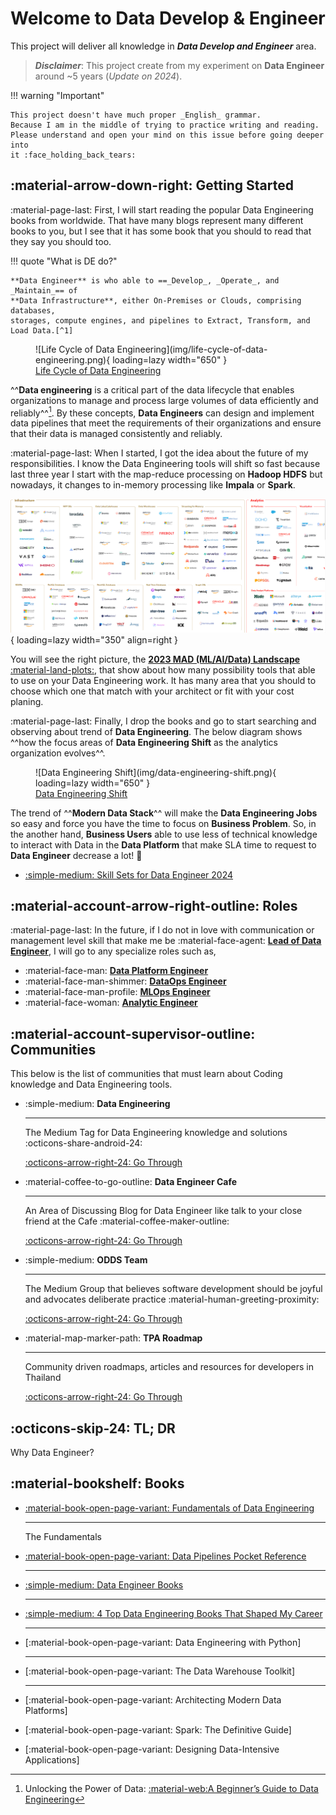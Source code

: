 # Welcome to **Data Develop & Engineer**

This project will deliver all knowledge in **_Data Develop and Engineer_** area.

> **_Disclaimer_**: This project create from my experiment on **Data Engineer**
> around ~5 years (_Update on 2024_).

!!! warning "Important"

    This project doesn't have much proper _English_ grammar.
    Because I am in the middle of trying to practice writing and reading.
    Please understand and open your mind on this issue before going deeper into
    it :face_holding_back_tears:

## :material-arrow-down-right: Getting Started

:material-page-last: First, I will start reading the popular Data Engineering books
from worldwide. That have many blogs represent many different books to you,
but I see that it has some book that you should to read that they say you should too.

!!! quote "What is DE do?"

    **Data Engineer** is who able to ==_Develop_, _Operate_, and _Maintain_== of
    **Data Infrastructure**, either On-Premises or Clouds, comprising databases,
    storages, compute engines, and pipelines to Extract, Transform, and Load Data.[^1]

<figure markdown="span">
  ![Life Cycle of Data Engineering](img/life-cycle-of-data-engineering.png){ loading=lazy width="650" }
  <figcaption><a href="https://www.techment.com/unlocking-the-power-of-data-a-beginners-guide-to-data-engineering/">Life Cycle of Data Engineering</a></figcaption>
</figure>

^^**Data engineering** is a critical part of the data lifecycle that enables organizations
to manage and process large volumes of data efficiently and reliably^^[^3].
By these concepts, **Data Engineers** can design and implement data pipelines
that meet the requirements of their organizations and ensure that their data is
managed consistently and reliably.

:material-page-last: When I started, I got the idea about the future of my responsibilities.
I know the Data Engineering tools will shift so fast because last three year I
start with the map-reduce processing on **Hadoop HDFS** but nowadays, it changes
to in-memory processing like **Impala** or **Spark**.

![The 2023 MAD (ML/AI/DATA) Landscape](img/mad-data-landscape.png){ loading=lazy width="350" align=right }

You will see the right picture, the [**2023 MAD (ML/AI/Data) Landscape** :material-land-plots:](https://mad.firstmark.com/),
that show about how many possibility tools that able to use on your Data Engineering work.
It has many area that you should to choose which one that match with your architect
or fit with your cost planing.

:material-page-last: Finally, I drop the books and go to start searching and
observing about trend of **Data Engineering**. The below diagram shows ^^how the
focus areas of **Data Engineering Shift** as the analytics organization evolves^^.

<figure markdown="span">
  ![Data Engineering Shift](img/data-engineering-shift.png){ loading=lazy width="650" }
  <figcaption><a href="https://medium.com/@AnalyticsAtMeta/the-future-of-the-data-engineer-part-i-32bd125465be">Data Engineering Shift</a></figcaption>
</figure>

The trend of ^^**Modern Data Stack**^^ will make the **Data Engineering Jobs**
so easy and force you have the time to focus on **Business Problem**. So, in the
another hand, **Business Users** able to use less of technical knowledge to interact
with Data in the **Data Platform** that make SLA time to request to **Data Engineer**
decrease a lot! :partying_face:

- [:simple-medium: Skill Sets for Data Engineer 2024](https://manussanun.medium.com/skill-sets-for-data-engineer-2024-adf43ac37b53)

## :material-account-arrow-right-outline: Roles

:material-page-last: In the future, if I do not in love with communication or management
level skill that make me be :material-face-agent: [**Lead of Data Engineer**](roles/lead_data_engineer/index.md),
I will go to any specialize roles such as,

<div class="grid cards" markdown>

- :material-face-man: [**Data Platform Engineer**](roles/data_platform_engineer/index.md)
- :material-face-man-shimmer: [**DataOps Engineer**](roles/dataops_engineer/index.md)
- :material-face-man-profile: [**MLOps Engineer**](roles/mlops_engineer/index.md)
- :material-face-woman: [**Analytic Engineer**](roles/analytic_engineer/index.md)

</div>

## :material-account-supervisor-outline: Communities

This below is the list of communities that must learn about Coding knowledge and
Data Engineering tools.

<div class="grid cards" markdown>

-   :simple-medium: **Data Engineering**

    ---
    The Medium Tag for Data Engineering knowledge and solutions :octicons-share-android-24:

    [:octicons-arrow-right-24: Go Through](https://medium.com/tag/data-engineering)

-   :material-coffee-to-go-outline: **Data Engineer Cafe**

    ---
    An Area of Discussing Blog for Data Engineer like talk to your close friend
    at the Cafe :material-coffee-maker-outline:

    [:octicons-arrow-right-24: Go Through](https://discuss.dataengineercafe.io/)

-   :simple-medium: **ODDS Team**

    ---
    The Medium Group that believes software development should be joyful and
    advocates deliberate practice :material-human-greeting-proximity:

    [:octicons-arrow-right-24: Go Through](https://medium.com/tag/data-engineering)

-   :material-map-marker-path: **TPA Roadmap**

    ---
    Community driven roadmaps, articles and resources for developers in Thailand

    [:octicons-arrow-right-24: Go Through](https://roadmap.thaiprogrammer.org/)

</div>

## :octicons-skip-24: TL; DR

Why Data Engineer?

## :material-bookshelf: Books

<div class="grid cards" markdown>

-   [:material-book-open-page-variant: Fundamentals of Data Engineering](blogs/posts/book/book-fundamentals-of-data-engineering.md)

    ---
    The Fundamentals

-   [:material-book-open-page-variant: Data Pipelines Pocket Reference](blogs/posts/book/book-data-pipelines-pocket-reference.md)

    ---


-   [:simple-medium: Data Engineer Books](https://towardsdatascience.com/data-engineering-books-f373005d53fc)

    ---

-   [:simple-medium: 4 Top Data Engineering Books That Shaped My Career](https://medium.com/towards-data-engineering/4-top-data-engineering-books-that-shaped-my-career-472a519dc34f)

    ---

-   [:material-book-open-page-variant: Data Engineering with Python]

    ---

-   [:material-book-open-page-variant: The Data Warehouse Toolkit]

    ---

-   [:material-book-open-page-variant: Architecting Modern Data Platforms]
-   [:material-book-open-page-variant: Spark: The Definitive Guide]
-   [:material-book-open-page-variant: Designing Data-Intensive Applications]

</div>

[^1]: Information of this quote reference from [:simple-medium: What is Data Engineering?](https://medium.com/codex/what-is-data-engineering-407bcf860baf)
[^2]: [:material-land-plots: The 2023 MAD (ML/AI/DATA) Landscape](https://mad.firstmark.com/)
[^3]: Unlocking the Power of Data: [:material-web:A Beginner’s Guide to Data Engineering](https://www.techment.com/unlocking-the-power-of-data-a-beginners-guide-to-data-engineering/)
